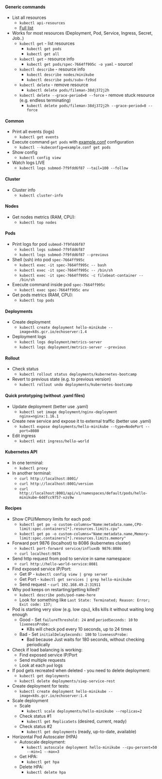#### Generic commands
* List all resources
    * `kubectl api-resources`
    * [Full list](https://github.com/kubernetes/kubectl/issues/837#issuecomment-632092853)
* Works for most resources (Deployment, Pod, Service, Ingress, Secret, Job..)
    * `kubectl get` - list resources
        * `kubectl get pods`
        * `kubectl get all`
    * `kubectl get` - resource info
        * `kubectl get pods/spec-7664ff995c -o yaml` - source! 
    * `kubectl describe` - resource info
        * `kubectl describe nodes/minikube`
        * `kubectl describe pods/subv-fz9sd`
    * `kubectl delete` - remove resource
        * `kubectl delete pods/fileman-38dj372j2h`
    * `kubectl delete --grace-period=0 --force` - remove stuck resource (e.g. endless terminating)
        * `kubectl delete pods/fileman-38dj372j2h --grace-period=0 --force`

#### Common
* Print all events (logs)
    * `kubectl get events`
* Execute command `get pods` with [example.conf](extras/example.conf) configuration
    * `kubectl --kubeconfig=example.conf get pods`
* Show config
    * `kubectl config view`
* Watch logs LIVE
    * `kubectl logs submod-7f9fdd6f87 --tail=100 --follow`

#### Cluster
* Cluster info
    * `kubectl cluster-info`

#### Nodes
* Get nodes metrics (RAM, CPU):
    * `kubectl top nodes`

#### Pods
* Print logs for pod `submod-7f9fdd6f87`
    * `kubectl logs submod-7f9fdd6f87`
    * `kubectl logs submod-7f9fdd6f87 --previous`
* Shell (ssh) into pod `spec-7664ff995c`
    * `kubectl exec -it spec-7664ff995c -- bash`
    * `kubectl exec -it spec-7664ff995c -- /bin/sh`
    * `kubectl exec -it spec-7664ff995c -c filebeat-container -- /bin/sh`
* Execute command inside pod `spec-7664ff995c`
    * `kubectl exec spec-7664ff995c env`
* Get pods metrics (RAM, CPU):
    * `kubectl top pods`
    
#### Deployments
* Create deployment
    * `kubectl create deployment hello-minikube --image=k8s.gcr.io/echoserver:1.4`
* Deployment logs
    * `kubectl logs deployment/metrics-server`
    * `kubectl logs deployment/metrics-server --previous`
    
#### Rollout
* Check status
    * `kubectl rollout status deployments/kubernetes-bootcamp`
* Revert to previous state (e.g. to previous version)
    * `kubectl rollout undo deployments/kubernetes-bootcamp`
    
#### Quick prototyping (without .yaml files) 
* Update deployment (better use .yaml)
    * `kubectl set image deployment/nginx-deployment nginx=nginx:1.16.1`
* Create new service and expose it to external traffic (better use .yaml)
    * `kubectl expose deployments/hello-minikube --type=NodePort --port=8080`
* Edit ingress
    * `kubectl edit ingress/hello-world`
    
#### Kubernetes API
* In one terminal:
    * `kubectl proxy`
* In another terminal:
    * `curl http://localhost:8001/`
    * `curl http://localhost:8001/version`
    * `curl http://localhost:8001/api/v1/namespaces/default/pods/hello-minikube-6ddfcc9757-xzs9w`

#### Recipes
* Show CPU/Memory limits for each pod:
    * `kubectl get po -o custom-columns="Name:metadata.name,CPU-limit:spec.containers[*].resources.limits.cpu"`
    * `kubectl get po -o custom-columns="Name:metadata.name,Memory-limit:spec.containers[*].resources.limits.memory"`
* Forward port 9876 (localhost) to 8086 (kubernetes cluster)
    * `kubectl port-forward service/influxdb 9876:8086`
    * `curl localhost:9876`
* Send http request from pod to service in same namespace:
    * `curl http://hello-world-service:8081`
* Find exposed service IP/Port:
    * Get IP - `kubectl config view | grep server`
    * Get Port - `kubectl get services | grep hello-minikube`
    * Send request - `curl 192.168.49.2:31911`
* Why pod keeps on restarting/getting killed?
    * `kubectl describe pods/pod-name-here`
    * Look for something like `Last State: Terminated; Reason: Error; Exit code: 137;`
* Pod is starting very slow (e.g. low cpu), k8s kills it without waiting long enough
    * Good - Set `failureThreshold: 24` and `periodSeconds: 10` to `livenessProbe:`
        * K8s will check pod every 10 seconds, up to 24 times
    * Bad - Set `initialDelaySeconds: 180` to `livenessProbe:`
        * Bad because Just waits for 180 seconds, without checking periodically
* Check if load balancing is working:
    * Find exposed service IP/Port
    * Send multiple requests
    * Look at each `pod` logs
* If pod gets recreated when deleted - you need to delete deployment:
    * `kubectl get deployments`
    * `kubectl delete deployments/siep-service-rest`
* Create deployment for tests:
    * `kubectl create deployment hello-minikube --image=k8s.gcr.io/echoserver:1.4` 
* Scale deployment
    * Scale
        * `kubectl scale deployments/hello-minikube --replicas=2`
    * Check status #1
        * `kubectl get ReplicaSets` (desired, current, ready)
    * Check status #2
        * `kubectl get deployments` (ready, up-to-date, available)
* Horizontal Pod Autoscaler (HPA)
    * Autoscale deployment:
        * `kubectl autoscale deployment hello-minikube --cpu-percent=50 --min=1 --max=3`
    * Get HPA:
        * `kubectl get hpa`
    * Delete HPA:
        * `kubectl delete hpa`
